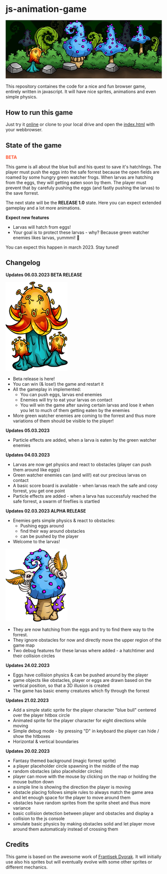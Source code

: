 # js-animation-game
![Preview Image](./src/preview.jpg)

This repository containes the code for a nice and fun browser game, entirely written in javascript.
It will have nice sprites, animations and even simple physics.

## How to run this game
Just try it [online](https://erikuckert.github.io/js-animation-game/) or clone to your local drive and open the [index.html](index.html) with your webbrowser.

## State of the game
<span style="color:#FF5733">**BETA**</span>

This game is all about the blue bull and his quest to save it's hatchlings. The player must push the eggs into the safe forrest because the open fields are roamed by some hungry green watcher frogs. When larvas are hatching from the eggs, they will getting eaten soon by them.
The player must prevent that by carefuly pushing the eggs (and fastly pushing the larvas) to the save forrest.

The next state will be the **RELEASE 1.0** state. Here you can expect extended gameplay and a lot more animations.

**Expect new features**
- Larvas will hatch from eggs!
- Your goal is to protect these larvas - why? Because green watcher enemies likes larvas, yummmi! :meat_on_bone:

You can expect this happen in march 2023. Stay tuned!

## Changelog

**Updates 06.03.2023 BETA RELEASE**

![mushroom Image](./src/orange_mushroom.png) 

- Beta release is here!
- You can win (& lose!) the game and restart it
- All the gameplay in implemented:
    - You can push eggs, larvas end enemies
    - Enemies will try to eat your larvas on contact
    - You will win the game after saving certain larvas and lose it when you let to much of them getting eaten by the enemies
- More green watcher enemies are coming to the forrest and thus more variations of them should be visible to the player!

**Updates 05.03.2023**
- Particle effects are added, when a larva is eaten by the green watcher enemies

**Updates 04.03.2023**
- Larvas are now get physics and react to obstacles (player can push them around like eggs)
- Green watcher enemies can (and will!) eat our precious larvas on contact
- A basic score board is available - when larvas reach the safe and cosy forrest, you get one point
- Particle effects are added - when a larva has successfuly reached the safe forrest, a swarm of fireflies is startled

**Updates 02.03.2023 ALPHA RELEASE**
- Enemies gets simple physics & react to obstacles: 
    - Pushing eggs around
    - find their way around obstacles
    - can be pushed by the player
- Welcome to the larvas!

![Larva Image](./src/larva_4.png) 

- They are now hatching from the eggs and try to find there way to the forrest.
- They ignore obstacles for now and directly move the upper region of the game map
- Two debug features for these larvas where added - a hatchtimer and their collision circles

**Updates 24.02.2023**
- Eggs have collision physics & can be pushed around by the player
- game objects like obstacles, player or eggs are drawn based on the vertical position, so that a 3D illusion is created
- The game has basic enemy creatures which fly through the forrest

**Updates 21.02.2023**
- Add a simple static sprite for the player character "blue bull" centered over the player hitbox circle
- Animated sprite for the player character for eight directions while moving
- Simple debug mode - by pressing "D" in keyboard the player can hide / show the hitboxes
- Horizontal & vertical boundaries 

**Updates 20.02.2023**
- Fantasy themed background (magic forrest sprite)
- a player placeholder circle spawning in the middle of the map
- random obstacles (also placeholder circles)
- player can move with the mouse by clicking on the map or holding the mouse button down
- a simple line is showing the direction the player is moving
- obstacle placing follows simple rules to always match the game area and let enough space for the player to move around them
- obstacles have random sprites from the sprite sheet and thus more variance
- basic collision detection between player and obstacles and display a collision to the js console
- simulate basic physics by making obstacles solid and let player move around them automaticaly instead of crossing them


## Credits
This game is based on the awesome work of [Frantisek Dvorak](https://www.youtube.com/@Frankslaboratory/featured).
It will initially use also his sprites but will eventually evolve with some other sprites or different mechanics.